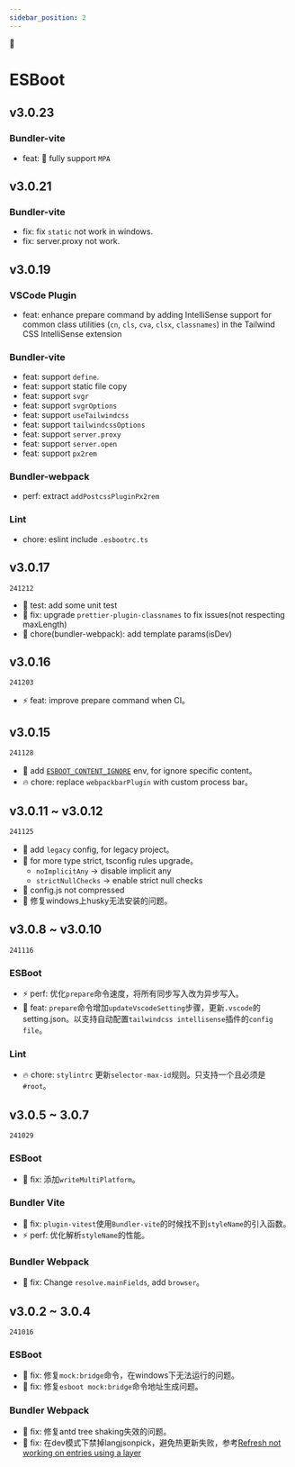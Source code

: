 ```yaml
---
sidebar_position: 2
---
```


🎨

# ESBoot

## v3.0.23

### Bundler-vite

- feat: 🚀 fully support `MPA`

## v3.0.21

### Bundler-vite

- fix: fix `static` not work in windows.
- fix: server.proxy not work.

## v3.0.19

### VSCode Plugin

- feat: enhance prepare command by adding IntelliSense support for common class utilities (`cn`, `cls`, `cva`, `clsx`, `classnames`) in the Tailwind CSS IntelliSense extension

### Bundler-vite

- feat: support `define`.
- feat: support static file copy
- feat: support `svgr`
- feat: support `svgrOptions`
- feat: support `useTailwindcss`
- feat: support `tailwindcssOptions`
- feat: support `server.proxy`
- feat: support `server.open`
- feat: support `px2rem`

### Bundler-webpack

- perf: extract `addPostcssPluginPx2rem`

### Lint

- chore: eslint include `.esbootrc.ts`

## v3.0.17

`241212`

- 🚀 test: add some unit test
- 🐞 fix: upgrade `prettier-plugin-classnames` to fix issues(not respecting maxLength)
- 🚀 chore(bundler-webpack): add template params(isDev)

## v3.0.16

`241203`

- ⚡ feat: improve prepare command when CI。

## v3.0.15

`241128`

- 🚀 add [`ESBOOT_CONTENT_IGNORE`](../guides/environment-variables#esboot_content_ignore) env, for ignore specific content。
- 🔥 chore: replace `webpackbarPlugin` with custom process bar。

## v3.0.11 ~ v3.0.12

`241125`

- 🚀 add `legacy` config, for legacy project。
- 🚀 for more type strict, tsconfig rules upgrade。
  - `noImplicitAny` -> disable implicit any
  - `strictNullChecks` -> enable strict null checks
- 🐞 config.js not compressed
- 🐞 修复windows上husky无法安装的问题。

## v3.0.8 ~ v3.0.10

`241116`

### ESBoot

- ⚡ perf: 优化`prepare`命令速度，将所有同步写入改为异步写入。
- 🚀 feat: `prepare`命令增加`updateVscodeSetting`步骤，更新`.vscode`的setting.json。以支持自动配置`tailwindcss intellisense`插件的`config file`。

### Lint

- 🔥 chore: `stylintrc` 更新`selector-max-id`规则。只支持一个且必须是`#root`。

## v3.0.5 ~ 3.0.7

`241029`

### ESBoot

- 🐞 fix: 添加`writeMultiPlatform`。

### Bundler Vite

- 🐞 fix: `plugin-vitest`使用`Bundler-vite`的时候找不到`styleName`的引入函数。
- ⚡ perf: 优化解析`styleName`的性能。

### Bundler Webpack

- 🐞 fix: Change `resolve.mainFields`, add `browser`。

## v3.0.2 ~ 3.0.4

`241016`

### ESBoot

- 🐞 fix: 修复`mock:bridge`命令，在windows下无法运行的问题。
- 🐞 fix: 修复`esboot mock:bridge`命令地址生成问题。

### Bundler Webpack

- 🐞 fix: 修复antd tree shaking失效的问题。
- 🐞 fix: 在dev模式下禁掉langjsonpick，避免热更新失败，参考[Refresh not working on entries using a layer](https://github.com/pmmmwh/react-refresh-webpack-plugin/issues/867)
